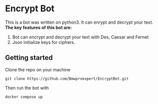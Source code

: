 # Encrypt Bot
This is a bot was written on python3. It can enrypt and decrypt your text.
**The key features of this bot are:**
 1. Bot can encrypt and decrypt your text with Des, Caesar and Fernet
 2. Json initialize keys for ciphers.
## Getting started
Clone the repo on your machine
```
git clone https://github.com/Bmwproexpert/EncryptBot.git
```
Then run the bot with
```
docker compose up
```
